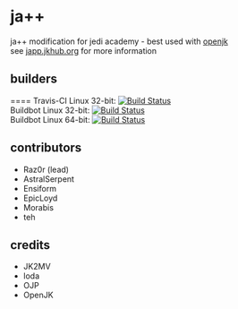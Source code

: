 # ja++

ja++ modification for jedi academy - best used with [openjk](http://github.com/JACoders/OpenJK)  
see [japp.jkhub.org](http://japp.jkhub.org) for more information

## builders
====
Travis-CI Linux 32-bit: [![Build Status](https://travis-ci.org/Razish/japp.svg?branch=master)](https://travis-ci.org/Razish/japp)  
Buildbot Linux 32-bit: [![Build Status](http://japp.jkhub.org:10101/png?builder=japp-linux32)](http://japp.jkhub.org:10101/builders/japp-linux32)  
Buildbot Linux 64-bit: [![Build Status](http://japp.jkhub.org:10101/png?builder=japp-linux64)](http://japp.jkhub.org:10101/builders/japp-linux64)

## contributors
* Raz0r (lead)
* AstralSerpent
* Ensiform
* EpicLoyd
* Morabis
* teh

## credits
* JK2MV
* loda
* OJP
* OpenJK
